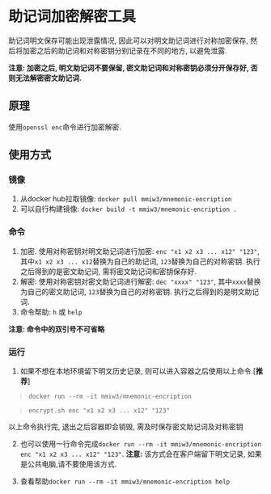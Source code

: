 # 助记词加密解密工具

助记词明文保存可能出现泄露情况, 因此可以对明文助记词进行对称加密保存, 然后将加密之后的助记词和对称密钥分别记录在不同的地方, 以避免泄露. 

**注意: 加密之后, 明文助记词不要保留, 密文助记词和对称密钥必须分开保存好, 否则无法解密密文助记词.**


## 原理
使用`openssl enc`命令进行加密解密.


## 使用方式

### 镜像
1. 从docker hub拉取镜像: `docker pull mmiw3/mnemonic-encription`
2. 可以自行构建镜像: `docker build -t mmiw3/mnemonic-encription .`


### 命令
1. 加密. 使用对称密钥对明文助记词进行加密: `enc "x1 x2 x3 ... x12" "123"`, 其中`x1 x2 x3 ... x12`替换为自己的助记词, `123`替换为自己的对称密钥. 执行之后得到的是密文助记词, 需将密文助记词和密钥保存好.
2. 解密: 使用对称密钥对密文助记词进行解密: `dec "xxxx" "123"`, 其中`xxxx`替换为自己的密文助记词, `123`替换为自己的对称密钥. 执行之后得到的是明文助记词.
3. 命令帮助: `h` 或 `help`

**注意: 命令中的双引号不可省略**

### 运行
1. 如果不想在本地环境留下明文历史记录, 则可以进入容器之后使用以上命令.[**推荐**]
  > `docker run --rm -it mmiw3/mnemonic-encription`

  > `encrypt.sh enc "x1 x2 x3 ... x12" "123"`

以上命令执行完, 退出之后容器即会销毁, 需及时保存密文助记词及对称密钥

2. 也可以使用一行命令完成`docker run --rm -it mmiw3/mnemonic-encription enc "x1 x2 x3 ... x12" "123"`. **注意:** 该方式会在客户端留下明文记录, 如果是公共电脑,请不要使用该方式.

3. 查看帮助`docker run --rm -it mmiw3/mnemonic-encription help`


